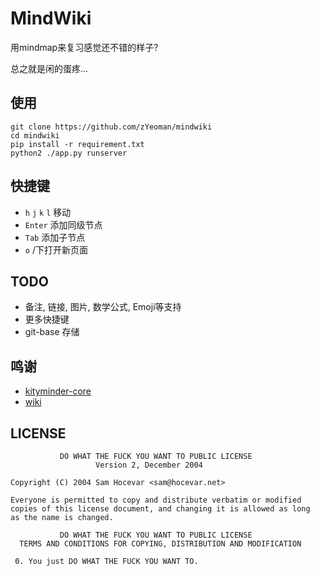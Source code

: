 # MindWiki

用mindmap来复习感觉还不错的样子?

总之就是闲的蛋疼...

## 使用

```
git clone https://github.com/zYeoman/mindwiki
cd mindwiki
pip install -r requirement.txt
python2 ./app.py runserver
```

## 快捷键

* `h` `j` `k` `l` 移动
* `Enter` 添加同级节点
* `Tab` 添加子节点
* `o` /下打开新页面

## TODO
* 备注, 链接, 图片, 数学公式, Emoji等支持
* 更多快捷键
* git-base 存储

## 鸣谢
* [kityminder-core](https://github.com/fex-team/kityminder-core)
* [wiki](https://github.com/alexex/wiki)

## LICENSE

               DO WHAT THE FUCK YOU WANT TO PUBLIC LICENSE
                       Version 2, December 2004

    Copyright (C) 2004 Sam Hocevar <sam@hocevar.net>

    Everyone is permitted to copy and distribute verbatim or modified
    copies of this license document, and changing it is allowed as long
    as the name is changed.

               DO WHAT THE FUCK YOU WANT TO PUBLIC LICENSE
      TERMS AND CONDITIONS FOR COPYING, DISTRIBUTION AND MODIFICATION

     0. You just DO WHAT THE FUCK YOU WANT TO.

